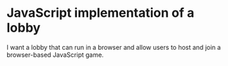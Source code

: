 # JavaScript implementation of a lobby

I want a lobby that can run in a browser and allow users to host and join a browser-based JavaScript game.